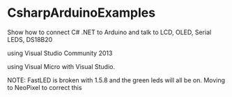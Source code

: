 CsharpArduinoExamples
=====================

Show how to connect C# .NET to Arduino and talk to LCD, OLED, Serial LEDS, DS18B20

using Visual Studio Community 2013
 
using Visual Micro with Visual Studio.

NOTE:  FastLED is broken with 1.5.8 and the green leds will all be on.  Moving to NeoPixel to correct this
